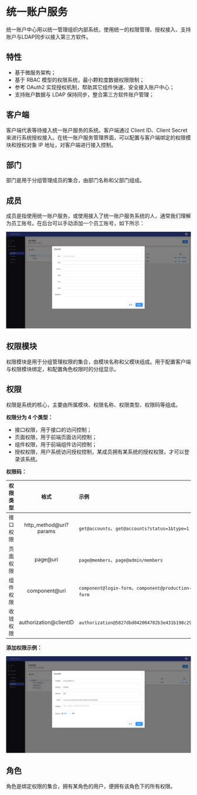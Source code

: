 # 统一账户服务

统一账户中心用以统一管理组织内部系统，使用统一的权限管理、授权接入、支持账户与LDAP同步以接入第三方软件。

## 特性
* 基于微服务架构；
* 基于 RBAC 模型的权限系统，最小颗粒度数据权限限制；
* 参考 OAuth2 实现授权机制，帮助其它组件快速、安全接入账户中心；
* 支持账户数据与 LDAP 保持同步，整合第三方软件账户管理；


## 客户端
客户端代表等待接入统一账户服务的系统。客户端通过 Client ID、Client Secret 来进行系统授权接入。在统一账户服务管理界面，可以配置与客户端绑定的权限模块和授权对象 IP 地址，对客户端进行接入控制。

## 部门

部门是用于分组管理成员的集合，由部门名称和父部门组成。

## 成员

成员是指使用统一账户服务，或使用接入了统一账户服务系统的人，通常我们理解为员工账号。在后台可以手动添加一个员工账号，如下所示：

![](img/account-form.png)

## 权限模块

权限模块是用于分组管理权限的集合，由模块名称和父模块组成。用于配置客户端与权限模块绑定，和配置角色权限时的分组显示。

## 权限

权限是系统的核心，主要由所属模块、权限名称、权限类型、权限码等组成。

**权限分为 4 个类型：**

* 接口权限，用于接口的访问控制；
* 页面权限，用于前端页面访问控制；
* 组件权限，用于前端组件访问控制；
* 授权权限，用户系统访问授权控制，某成员拥有某系统的授权权限，才可以登录该系统。

**权限码：**

权限类型 | 格式 | 示例
:---|:---:|:---
接口权限 | http_method@uri?params | `get@accounts`、`get@accounts?status=1&type=1`
页面权限 | page@uri | `page@members`、`page@admin/members`
组件权限 | component@uri | `component@login-form`、`component@production-form`
收钱权限 | authorization@clientID | `authorization@5827dbd042004782b3e431b198c29268`


**添加权限示例：**

![](img/permission-form.png)


## 角色
角色是绑定权限的集合，拥有某角色的用户，便拥有该角色下的所有权限。


